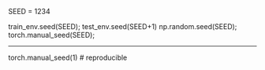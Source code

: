 

<!--
 * @version:
 * @Author:  StevenJokess https://github.com/StevenJokess
 * @Date: 2020-12-19 22:31:07
 * @LastEditors:  StevenJokess https://github.com/StevenJokess
 * @LastEditTime: 2020-12-20 00:29:22
 * @Description:
 * @TODO::
 * @Reference:https://github.com/bentrevett/pytorch-rl/blob/master/3%20-%20Advantage%20Actor%20Critic%20(A2C)%20%5BCartPole%5D.ipynb
 * https://github.com/keineahnung2345/MorvanZhou-PyTorch-Tutorial-With-Detailed-Note/blob/master/tutorial-contents-notebooks/304_save_reload.ipynb
-->
SEED = 1234

train_env.seed(SEED);
test_env.seed(SEED+1)
np.random.seed(SEED);
torch.manual_seed(SEED);

---

torch.manual_seed(1)    # reproducible
